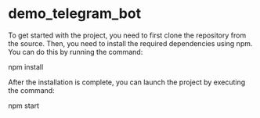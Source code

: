 # demo_telegram_bot

To get started with the project, you need to first clone the repository from the source. Then, you need to install the required dependencies using npm. You can do this by running the command:

npm install

After the installation is complete, you can launch the project by executing the command:

npm start
